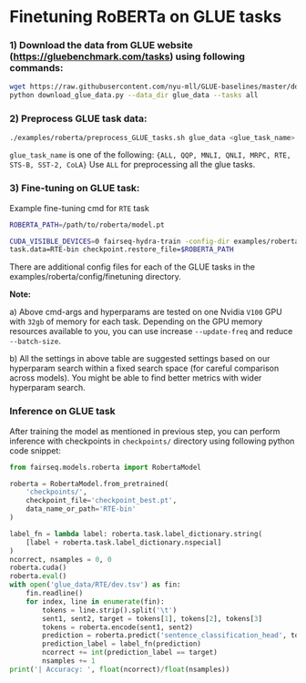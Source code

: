 # Finetuning RoBERTa on GLUE tasks

### 1) Download the data from GLUE website (https://gluebenchmark.com/tasks) using following commands:
```bash
wget https://raw.githubusercontent.com/nyu-mll/GLUE-baselines/master/download_glue_data.py
python download_glue_data.py --data_dir glue_data --tasks all
```

### 2) Preprocess GLUE task data:
```bash
./examples/roberta/preprocess_GLUE_tasks.sh glue_data <glue_task_name>
```
`glue_task_name` is one of the following:
`{ALL, QQP, MNLI, QNLI, MRPC, RTE, STS-B, SST-2, CoLA}`
Use `ALL` for preprocessing all the glue tasks.

### 3) Fine-tuning on GLUE task:
Example fine-tuning cmd for `RTE` task
```bash
ROBERTA_PATH=/path/to/roberta/model.pt

CUDA_VISIBLE_DEVICES=0 fairseq-hydra-train -config-dir examples/roberta/config/finetuning --config-name rte \
task.data=RTE-bin checkpoint.restore_file=$ROBERTA_PATH
```

There are additional config files for each of the GLUE tasks in the examples/roberta/config/finetuning directory.

**Note:**

a) Above cmd-args and hyperparams are tested on one Nvidia `V100` GPU with `32gb` of memory for each task. Depending on the GPU memory resources available to you, you can use increase `--update-freq` and reduce `--batch-size`.

b) All the settings in above table are suggested settings based on our hyperparam search within a fixed search space (for careful comparison across models). You might be able to find better metrics with wider hyperparam search.

### Inference on GLUE task
After training the model as mentioned in previous step, you can perform inference with checkpoints in `checkpoints/` directory using following python code snippet:

```python
from fairseq.models.roberta import RobertaModel

roberta = RobertaModel.from_pretrained(
    'checkpoints/',
    checkpoint_file='checkpoint_best.pt',
    data_name_or_path='RTE-bin'
)

label_fn = lambda label: roberta.task.label_dictionary.string(
    [label + roberta.task.label_dictionary.nspecial]
)
ncorrect, nsamples = 0, 0
roberta.cuda()
roberta.eval()
with open('glue_data/RTE/dev.tsv') as fin:
    fin.readline()
    for index, line in enumerate(fin):
        tokens = line.strip().split('\t')
        sent1, sent2, target = tokens[1], tokens[2], tokens[3]
        tokens = roberta.encode(sent1, sent2)
        prediction = roberta.predict('sentence_classification_head', tokens).argmax().item()
        prediction_label = label_fn(prediction)
        ncorrect += int(prediction_label == target)
        nsamples += 1
print('| Accuracy: ', float(ncorrect)/float(nsamples))

```

